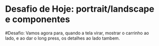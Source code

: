 # Desafio de Hoje: portrait/landscape e componentes

#Desafio:
Vamos agora para, quando a tela virar, mostrar o carrinho ao lado, e ao dar o long press, os detalhes ao lado tambem.
